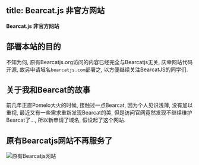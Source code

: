 title: Bearcat.js 非官方网站
---

**Bearcat.js 非官方网站**

## 部署本站的目的

不知为何, 原有Bearcatjs.org访问的内容已经完全与Bearcatjs无关, 庆幸网站代码开源, 故另申请域名`bearcatjs.com`部署之, 以方便继续关注BearcatJS的同学们.

## 关于我和Bearcat的故事

前几年正直Pomelo大火的时候, 接触过一点Bearcat, 因为个人见识浅薄, 没有加以重视, 最近又有一些需求重新发现Bearcat的美, 但是访问官网竟然发现不继续维护Bearcat了..., 所以新申请了域名, 假设起了这个网站.

## 原有Bearcatjs网站不再服务了

![原有Bearcatjs网站](/images/bearcatjs.org.png)
